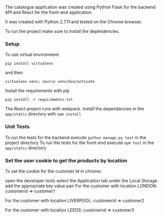 The catalogue application was created using Python Flask for the backend API and React for the front-end application.

It was created with Python 2.7.11 and tested on the Chrome browser.

To run the project make sure to install the dependencies.

### Setup
To use virtual environment: 
```
pip install virtualenv
```
and then 
```
virtualenv venv; source venv/bin/activate
```

Install the requirements with pip
```
pip install -r requirements.txt
```

The React project runs with webpack.
install the dependancies in the ```app/static``` directory with ```npm install```

### Unit Tests

To run the tests for the backend execute ```python manage.py test``` in the project directory
To run the tests for the front-end execute ```npm test``` in the ```app/static``` directory

### Set the user cookie to get the products by location

To set the cookie for the customer Id in chrome:

open the developer tools
select the Application tab
under the Local Storage add the appropriate key value pair
For the customer with location LONDON: customerid => customer1

For the customer with location LIVERPOOL: customerid => customer2

For the customer with location LEEDS: customerid => customer3
